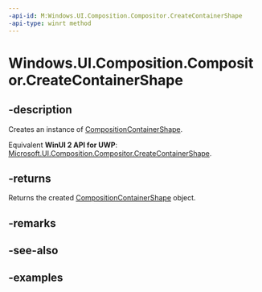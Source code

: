 ```yaml
---
-api-id: M:Windows.UI.Composition.Compositor.CreateContainerShape
-api-type: winrt method
---
```


<!-- Method syntax.
public CompositionContainerShape Compositor.CreateContainerShape()
-->

# Windows.UI.Composition.Compositor.CreateContainerShape

## -description

Creates an instance of [CompositionContainerShape](compositioncontainershape.md).

Equivalent **WinUI 2 API for UWP**: [Microsoft.UI.Composition.Compositor.CreateContainerShape](/windows/winui/api/microsoft.ui.composition.compositor.createcontainershape).

## -returns

Returns the created [CompositionContainerShape](compositioncontainershape.md) object.

## -remarks

## -see-also

## -examples

